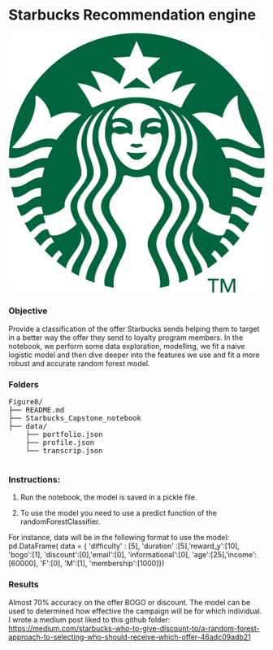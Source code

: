 # Starbucks Recommendation engine

![Starbucks](logo_starbucks.png)

### Objective
Provide a classification of the offer Starbucks sends helping them to target in a better way the offer they send to loyalty program members.
In the notebook, we perform some data exploration, modelling, we fit a naive logistic model and then dive deeper into the features we use and fit a more robust and accurate random forest model.


### Folders
<pre>
Figure8/
├── README.md  
├── Starbucks_Capstone_notebook  
├── data/  
	├── portfolio.json
	├──	profile.json  
	└── transcrip.json     

</pre>

### Instructions:
1. Run the notebook, the model is saved in a pickle file.

2. To use the model you need to use a predict function of the randomForestClassifier. 

For instance, data will be in the following format to use the model:
pd.DataFrame( data = { 'difficulty' : [5], 'duration' :[5],'reward_y':[10],
                        'bogo':[1], 'discount':[0],'email':[0], 'informational':[0],
                      'age':[25],'income':[60000],
                      'F':[0], 'M':[1], 
                      'membership':[1000]})

### Results

Almost 70% accuracy on the offer BOGO or discount.
The model can be used to determined how effective the campaign will be for which individual.
I wrote a medium post liked to this github folder: https://medium.com/starbucks-who-to-give-discount-to/a-random-forest-approach-to-selecting-who-should-receive-which-offer-46adc09adb21


